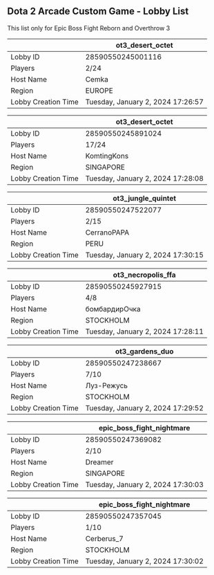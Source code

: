 ## Dota 2 Arcade Custom Game - Lobby List

This list only for Epic Boss Fight Reborn and Overthrow 3

|  | ot3_desert_octet |
| ------ | ------ |
| Lobby ID | 28590550245001116 |
| Players | 2/24 |
| Host Name | Cemka |
| Region | EUROPE |
| Lobby Creation Time | Tuesday, January 2, 2024 17:26:57 |


|  | ot3_desert_octet |
| ------ | ------ |
| Lobby ID | 28590550245891024 |
| Players | 17/24 |
| Host Name | KomtingKons |
| Region | SINGAPORE |
| Lobby Creation Time | Tuesday, January 2, 2024 17:28:08 |


|  | ot3_jungle_quintet |
| ------ | ------ |
| Lobby ID | 28590550247522077 |
| Players | 2/15 |
| Host Name | CerranoPAPA |
| Region | PERU |
| Lobby Creation Time | Tuesday, January 2, 2024 17:30:15 |


|  | ot3_necropolis_ffa |
| ------ | ------ |
| Lobby ID | 28590550245927915 |
| Players | 4/8 |
| Host Name | бомбардирОчка |
| Region | STOCKHOLM |
| Lobby Creation Time | Tuesday, January 2, 2024 17:28:11 |


|  | ot3_gardens_duo |
| ------ | ------ |
| Lobby ID | 28590550247238667 |
| Players | 7/10 |
| Host Name | Луз-Режусь |
| Region | STOCKHOLM |
| Lobby Creation Time | Tuesday, January 2, 2024 17:29:52 |


|  | epic_boss_fight_nightmare |
| ------ | ------ |
| Lobby ID | 28590550247369082 |
| Players | 2/10 |
| Host Name | Dreamer |
| Region | SINGAPORE |
| Lobby Creation Time | Tuesday, January 2, 2024 17:30:03 |


|  | epic_boss_fight_nightmare |
| ------ | ------ |
| Lobby ID | 28590550247357045 |
| Players | 1/10 |
| Host Name | Cerberus_7 |
| Region | STOCKHOLM |
| Lobby Creation Time | Tuesday, January 2, 2024 17:30:02 |



